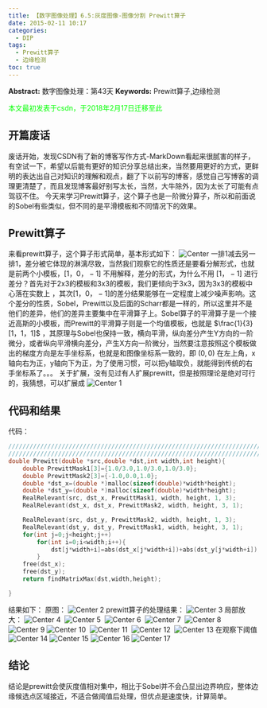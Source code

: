 ```yaml
---
title: 【数字图像处理】6.5:灰度图像-图像分割 Prewitt算子
date: 2015-02-11 10:17
categories:
  - DIP
tags:
  - Prewitt算子
  - 边缘检测
toc: true
---
```

**Abstract:** 数字图像处理：第43天
**Keywords:** Prewitt算子,边缘检测
<!--more-->
<font color="00FF00">本文最初发表于csdn，于2018年2月17日迁移至此</font>
## 开篇废话
废话开始，发现CSDN有了新的博客写作方式-MarkDown看起来很腻害的样子，有空试一下，希望以后能有更好的知识分享总结出来，当然要用更好的方式，更鲜明的表达出自己对知识的理解和观点，翻了下以前写的博客，感觉自己写博客的调理更清楚了，而且发现博客最好别写太长，当然，大牛除外，因为太长了可能有点驾驭不住。
今天来学习Prewitt算子，这个算子也是一阶微分算子，所以和前面说的Sobel有些类似，但不同的是平滑模板和不同情况下的效果。
## Prewitt算子
来看prewitt算子，这个算子形式简单，基本形式如下：
![Center][]
一排1减去另一排1，差分被它体现的淋漓尽致，当然我们观察它的性质还是要看分解形式，也就是前两个小模板，$[1，0，-1]$ 不用解释，差分的形式，为什么不用 $[1，-1]$ 进行差分？首先对于2x3的模板和3x3的模板，我们更倾向于3x3，因为3x3的模板中心落在实数上 ，其次$[1，0，-1]$的差分结果能够在一定程度上减少噪声影响。这个差分的性质，Sobel，Prewitt以及后面的Scharr都是一样的，所以这里并不是他们的差异，他们的差异主要集中在平滑算子上。Sobel算子的平滑算子是一个接近高斯的小模板，而Prewitt的平滑算子则是一个均值模板，也就是 $\frac{1}{3}[1，1，1]$ ，其原理与Sobel也保持一致，横向平滑，纵向差分产生Y方向的一阶微分，或者纵向平滑横向差分，产生X方向一阶微分，当然要注意按照这个模板做出的梯度方向是左手坐标系，也就是和图像坐标系一致的，即 $(0,0)$ 在左上角，x轴向右为正，y轴向下为正，为了使用习惯，可以把y轴取负，就能得到传统的右手坐标系了。。。
关于扩展，没有见过有人扩展prewitt，但是按照理论是绝对可行的，我猜想，可以扩展成
![Center 1][]

## 代码和结果

代码：
```c++
/////////////////////////////////////////////////////////////////////////////////////////////
/////////////////////////////////////////////////////////////////////////////////////////////
double Prewitt(double *src,double *dst,int width,int height){
    double PrewittMask1[3]={1.0/3.0,1.0/3.0,1.0/3.0};
    double PrewittMask2[3]={-1.0,0.0,1.0};
    double *dst_x=(double *)malloc(sizeof(double)*width*height);
    double *dst_y=(double *)malloc(sizeof(double)*width*height);
    RealRelevant(src, dst_x, PrewittMask1, width, height, 1, 3);
    RealRelevant(dst_x, dst_x, PrewittMask2, width, height, 3, 1);

    RealRelevant(src, dst_y, PrewittMask2, width, height, 1, 3);
    RealRelevant(dst_y, dst_y, PrewittMask1, width, height, 3, 1);
    for(int j=0;j<height;j++)
        for(int i=0;i<width;i++){
            dst[j*width+i]=abs(dst_x[j*width+i])+abs(dst_y[j*width+i]);
        }
    free(dst_x);
    free(dst_y);
    return findMatrixMax(dst,width,height);

}
```

结果如下：
原图：
![Center 2][]
prewitt算子的处理结果：
![Center 3][]
局部放大：
![Center 4][] 
![Center 5][] 
![Center 6][] 
![Center 7][] 
![Center 8][] 
![Center 9][]
![Center 10][] 
![Center 11][] 
![Center 12][] 
![Center 13][]
在观察下阈值
![Center 14][]
![Center 15][]
![Center 16][]
![Center 17][]
## 结论
结论是prewitt会使灰度值相对集中，相比于Sobel并不会凸显出边界响应，整体边缘候选点区域接近，不适合做阈值后处理，但优点是速度快，计算简单。




[Center]: DIP-6-5-灰度图像-图像分割-Prewitt算子/20150211092423079.png
[Center 1]: DIP-6-5-灰度图像-图像分割-Prewitt算子/20150211094303908.png
[Center 2]: DIP-6-5-灰度图像-图像分割-Prewitt算子/20150211095529339.png
[Center 3]: DIP-6-5-灰度图像-图像分割-Prewitt算子/20150211095610932.png
[Center 4]: DIP-6-5-灰度图像-图像分割-Prewitt算子/20150211095628965.png
[Center 5]: DIP-6-5-灰度图像-图像分割-Prewitt算子/20150211095634347.png
[Center 6]: DIP-6-5-灰度图像-图像分割-Prewitt算子/20150211095645764.png
[Center 7]: DIP-6-5-灰度图像-图像分割-Prewitt算子/20150211095646874.png
[Center 8]: DIP-6-5-灰度图像-图像分割-Prewitt算子/20150211095658696.png
[Center 9]: DIP-6-5-灰度图像-图像分割-Prewitt算子/20150211095658090.png
[Center 10]: DIP-6-5-灰度图像-图像分割-Prewitt算子/20150211095710053.png
[Center 11]: DIP-6-5-灰度图像-图像分割-Prewitt算子/20150211095716106.png
[Center 12]: DIP-6-5-灰度图像-图像分割-Prewitt算子/20150211095714611.png
[Center 13]: DIP-6-5-灰度图像-图像分割-Prewitt算子/20150211095726792.png
[Center 14]: DIP-6-5-灰度图像-图像分割-Prewitt算子/20150211101039011.png
[Center 15]: DIP-6-5-灰度图像-图像分割-Prewitt算子/20150211101048823.png
[Center 16]: DIP-6-5-灰度图像-图像分割-Prewitt算子/20150211101059119.png
[Center 17]: DIP-6-5-灰度图像-图像分割-Prewitt算子/20150211101107980.png
